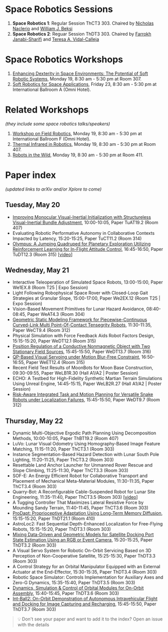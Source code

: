 # Space Robotics Sessions
1. **Space Robotics 1**: Regular Session ThCT3 303. Chaired by [Nicholas Naclerio](https://nnaclerio.com/) and [William J. Beksi](https://scholar.google.com/citations?user=lU2Z7MMAAAAJ&hl=en)
2. **Space Robotics 2**: Reguar Session ThDT3 303. Chaired by [Farrokh Janabi-Sharifi](https://scholar.google.ca/citations?user=CTbPxEUAAAAJ&hl=en) and [Teresa A. Vidal-Calleja](https://scholar.google.com/citations?user=gokuA08AAAAJ&hl=en)

# Space Robotics Workshops
1. [Enhancing Dexterity in Space Environments: The Potential of Soft Robotic Systems](https://sites.google.com/view/icra-space-manipulation), Monday 19, 8:30 am - 5:30 pm at Room 307.
2. [Soft Robotics for Space Applications](https://softroboticsforspace.eu/), Friday 23, 8:30 am - 5:30 pm at International Ballroom A (Omni Hotel). 

# Related Workshops
_(they include some space robotics talks/speakers)_
1. [Workshop on Field Robotics](https://norlab-ulaval.github.io/icra_workshop_field_robotics/), Monday 19, 8:30 am - 5:30 pm at International Ballroom F (Omni Hotel).
2. [Thermal Infrared in Robotics](https://sites.google.com/view/tiro25), Monday 19, 8:30 am - 5:30 pm at Room 407.
3. [Robots in the Wild](https://dartmouthrobotics.github.io/icra-2025-robots-wild/), Monday 19, 8:30 am - 5:30 pm at Room 411.

# Paper index
_(updated links to arXiv and/or Xplore to come)_
## Tuesday, May 20
- [Improving Monocular Visual-Inertial Initialization with Structureless Visual-Inertial Bundle Adjustment](https://orbilu.uni.lu/handle/10993/64587), 10:00-10:05, Paper TuAT19.2 (Room 407)
- Evaluating Robotic Performative Autonomy in Collaborative Contexts Impacted by Latency, 15:20-15:25, Paper TuCT11.2 (Room 314)
- [Olympus: A Jumping Quadruped for Planetary Exploration Utilizing Reinforcement Learning for In-Flight Attitude Control](https://arxiv.org/abs/2503.03574), 16:45-16:50, Paper TuDT12.3 (Room 315) [[video](https://www.youtube.com/watch?v=deGvQ1BE5sc)]


## Wednesday, May 21
- Interactive Teleoperation of Simulated Space Robots, 13:00-15:00, Paper We1EX.8 (Room T25 | Expo Session)
- Light Following Robophysical Space Rover with Closed-Loop Gait Strategies at Granular Slope, 15:00-17:00, Paper We2EX.12  (Room T25 | Expo Session)
- Vision-Based Movement Primitives for Lunar Hazard Avoidance, 08:40-08:45, Paper WeAT4.3 (Room 304)
- [Geometric Static Modeling Framework for Piecewise-Continuous Curved-Link Multi Point-Of-Contact Tensegrity Robots](https://arxiv.org/abs/2407.01865), 11:30-11:35, Paper WeCT9.4 (Room 312)
- Physical Simulation with Force Feedback Aids Robot Factors Design, 15:15-15:20, Paper WeDT12.1 (Room 315)
- [Position Regulation of a Conductive Nonmagnetic Object with Two Stationary Field Sources](https://ieeexplore.ieee.org/document/10665898), 15:45-15:50, Paper WeDT13.7 (Room 316)
- [QP-Based Visual Servoing under Motion Blur-Free Constraint](https://ieeexplore.ieee.org/document/10659115/), 16:50-16:55, Paper WeET12.4 (Room 315)
- Recent Field Test Results of MoonBots for Moon Base Construction, 09:30-09:55, Paper WeLB1R.30 (Hall A1/A2 | Poster Session) 
- ECHO: A Testbed for High-Fidelity Synthetic Martian Terrain Simulations Using Unreal Engine, 14:45-15:15, Paper WeLB2R.27 (Hall A1/A2 | Poster Session)
- [Risk-Aware Integrated Task and Motion Planning for Versatile Snake Robots under Localization Failures](https://arxiv.org/abs/2502.19690), 15:45-15:50, Paper WeDT9.7 (Room 312)

## Thursday, May 22
- Dynamic Multi-Objective Ergodic Path Planning Using Decomposition Methods, 10:00-10:05, Paper ThBT19.2 (Room 407)
- LuVo: Lunar Visual Odometry Using Homography-Based Image Feature Matching, 11:15-11:20, Paper ThCT3.1 (Room 303)
- Instance Segmentation-Based Hazard Detection with Lunar South Pole Lighting, 11:20-11:25, Paper ThCT3.2 (Room 303)
- Resettable Land Anchor Launcher for Unmanned Rover Rescue and Slope Climbing, 11:25-11:30, Paper ThCT3.3 (Room 303)
- SOF-E: An Energy Efficient Robot for Collaborative Transport and Placement of Mechanical Meta-Material Modules, 11:30-11:35, Paper ThCT3.4 (Room 303)
- Quarry-Bot: A Reconfigurable Cable-Suspended Robot for Lunar Site Engineering, 11:35-11:40, Paper ThCT3.5 (Room 303) [[video](https://www.youtube.com/watch?v=FLgNo6bklYk)] 
- A Tugging Controller That Maximizes Lateral Resistive Force by Mounding Sandy Terrain, 11:40-11:45, Paper ThCT3.6 (Room 303)
- [ProDapt: Proprioceptive Adaptation Using Long-Term Memory Diffusion](https://arxiv.org/abs/2503.00193), 15:15-15:20, Paper ThDT21.1 (Room 410)
- AstroLoc2: Fast Sequential Depth-Enhanced Localization for Free-Flying Robots, 15:15-15:20, Paper ThDT3.1 (Room 303)
- [Mixing Data-Driven and Geometric Models for Satellite Docking Port State Estimation Using an RGB or Event Camera](https://arxiv.org/abs/2409.15581), 15:20-15:25, Paper ThDT3.2 (Room 303)
- A Visual Servo System for Robotic On-Orbit Servicing Based on 3D Perception of Non-Cooperative Satellite, 15:25-15:30, Paper ThDT3.3 (Room 303)
- A Control Strategy for an Orbital Manipulator Equipped with an External Actuator at the End-Effector, 15:30-15:35, Paper ThDT3.4 (Room 303)
- Robotic Space Simulator: Controls Implementation for Auxiliary Axes and Zero-G Dynamics, 15:35-15:40, Paper ThDT3.5 (Room 303)
- [Dynamics, Simulation & Control of Orbital Modules for On-Orbit Assembly](https://ieeexplore.ieee.org/document/10752969/), 15:40-15:45, Paper ThDT3.6 (Room 303)
- [Int-Ball2: On-Orbit Demonstration of Autonomous Intravehicular Flight and Docking for Image Capturing and Recharging](https://ieeexplore.ieee.org/document/10813456), 15:45-15:50, Paper ThDT3.7 (Room 303)


> 💡 Don't see your paper and want to add it to the index? Open an issue with the details
